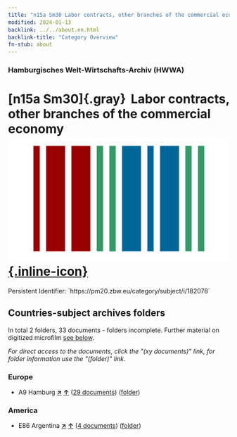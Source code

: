 ```yaml
---
title: "n15a Sm30 Labor contracts, other branches of the commercial economy"
modified: 2024-01-13
backlink: ../../about.en.html
backlink-title: "Category Overview"
fn-stub: about
---
```


### Hamburgisches Welt-Wirtschafts-Archiv (HWWA)

# [n15a Sm30]{.gray}&#8201; Labor contracts, other branches of the commercial economy &#160; [![Wikidata](/images/Wikidata-logo.svg "Wikidata"){.inline-icon}](http://www.wikidata.org/entity/Q104710828)

<div class="hint">Persistent Identifier: `https://pm20.zbw.eu/category/subject/i/182078`</div>







## Countries-subject archives folders







In total 2 folders, 33 documents - folders incomplete. Further material on digitized microfilm [see below](#filmsections).

_For direct access to the documents, click the "(xy documents)" link, for folder information use the "(folder)" link._



### Europe

- A9 Hamburg [**&nearr;**](../../../geo/i/140905/about.en.html "Hamburg (all folders)") [**&uarr;**](../../../geo/about.en.html#A9 "Country category system") (<a href="https://pm20.zbw.eu/iiifview/folder/sh/140905,182078" title="about: Hamburg : Labor contracts, other branches of the commercial economy" target="_blank">29 documents</a>) ([folder](../../../../folder/sh/1409xx/140905/1820xx/182078/about.en.html))

### America

- E86 Argentina [**&nearr;**](../../../geo/i/141692/about.en.html "Argentina (all folders)") [**&uarr;**](../../../geo/about.en.html#E86 "Country category system") (<a href="https://pm20.zbw.eu/iiifview/folder/sh/141692,182078" title="about: Argentina : Labor contracts, other branches of the commercial economy" target="_blank">4 documents</a>) ([folder](../../../../folder/sh/1416xx/141692/1820xx/182078/about.en.html))



<a id="filmsections" />













